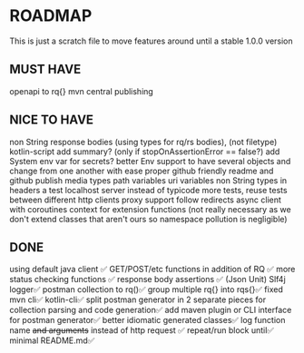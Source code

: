 # ROADMAP
This is just a scratch file to move features around until a stable 1.0.0 version

## MUST HAVE
openapi to rq{}
mvn central publishing

## NICE TO HAVE
non String response bodies (using types for rq/rs bodies), (not filetype)
kotlin-script
add summary? (only if stopOnAssertionError == false?)
add System env var for secrets?
better Env support to have several objects and change from one another with ease
proper github friendly readme and github publish
media types
path variables
uri variables
non String types in headers
a test localhost server instead of typicode
more tests, reuse tests between different http clients
proxy support
follow redirects
async client with coroutines
context for extension functions (not really necessary as we don't extend classes that aren't ours so namespace pollution is negligible)

## DONE
using default java client ✅
GET/POST/etc functions in addition of RQ ✅
more status checking functions ✅
response body assertions ✅ (Json Unit)
Slf4j logger✅
postman collection to rq()✅
group multiple rq{} into rqs{}✅
fixed mvn cli✅
kotlin-cli✅
split postman generator in 2 separate pieces for collection parsing and code generation✅
add maven plugin or CLI interface for postman generator✅
better idiomatic generated classes✅
log function name ~~and arguments~~ instead of http request ✅
repeat/run block until✅
minimal README.md✅